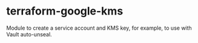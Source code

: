 # terraform-google-kms
Module to create a service account and KMS key, for example, to use with Vault auto-unseal.
